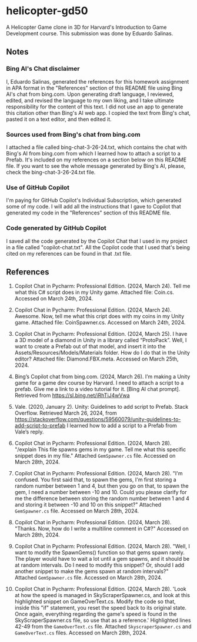 # helicopter-gd50
A Helicopter Game clone in 3D for Harvard's Introduction to Game Development course. This submission was done by Eduardo Salinas.

## Notes

### Bing AI's Chat disclaimer
I, Eduardo Salinas, generated the references for this homework assignment in APA format in the "References" section of this README file using Bing AI's chat from bing.com. Upon generating draft language, I reviewed, edited, and revised the language to my own liking, and I take ultimate responsibility for the content of this text. I did not use an app to generate this citation other than Bing's AI web app. I copied the text from Bing's chat, pasted it on a text editor, and then edited it.

### Sources used from Bing's chat from bing.com

I attached a file called bing-chat-3-26-24.txt, which contains the chat with Bing's AI from bing.com from which I learned how to attach a script to a Prefab. It's included on my references on a section below on this README file. If you want to see the whole message generated by Bing's AI, please, check the bing-chat-3-26-24.txt file.

### Use of GitHub Copilot

I'm paying for GitHub Copilot's Individual Subscription, which generated some of my code. I will add all the instructions that I gave to Copilot that generated my code in the "References" section of this README file.

### Code generated by GitHub Copilot

I saved all the code generated by the Copilot Chat that I used in my project in a file called "copilot-chat.txt". All the Copilot code that I used that's being cited on my references can be found in that .txt file.

## References

1) Copilot Chat in Pycharm: Professional Edition. (2024, March 24). Tell me what this C# script does in my Unity game. Attached file: Coin.cs. Accessed on March 24th, 2024.

2) Copilot Chat in Pycharm: Professional Edition. (2024, March 24). Awesome. Now, tell me what this cript does with my coins in my Unity game. Attached file: CoinSpawner.cs. Accessed on March 24th, 2024.

3) Copilot Chat in Pycharm: Professional Edition. (2024, March 25). I have a 3D model of a diamond in Unity in a library called “ProtoPack”. Well, I want to create a Prefab out of that model, and insert it into the Assets/Resources/Models/Materials folder. How do I do that in the Unity editor? Attached file: Diamond.FBX.meta. Accessed on March 25th, 2024.

4) Bing’s Copilot chat from bing.com. (2024, March 26). I’m making a Unity game for a game dev course by Harvard. I need to attach a script to a prefab. Give me a link to a video tutorial for it. [Bing AI chat prompt]. Retrieved from https://sl.bing.net/iRhTiJ4wVwa 

5) Vale. (2020, January 2). Unity: Guidelines to add script to Prefab. Stack Overflow. Retrieved March 26, 2024, from https://stackoverflow.com/questions/59560079/unity-guidelines-to-add-script-to-prefab I learned how to add a script to a Prefab from Vale’s reply.

6) Copilot Chat in Pycharm: Professional Edition. (2024, March 28). "/explain This file spawns gems in my game. Tell me what this specific snippet does in my file." Attached `GemSpawner.cs` file. Accessed on March 28th, 2024.

7) Copilot Chat in Pycharm: Professional Edition. (2024, March 28). "I'm confused. You first said that, to spawn the gems, I'm first storing a random number between 1 and 4, but then you go on that, to spawn the gem, I need a number between -10 and 10. Could you please clarify for me the difference between storing the random number between 1 and 4 and storing it between -10 and 10 on this snippet?" Attached `GemSpawner.cs` file. Accessed on March 28th, 2024.

8) Copilot Chat in Pycharm: Professional Edition. (2024, March 28). "Thanks. Now, how do I write a multiline comment in C#?" Accessed on March 28th, 2024.

9) Copilot Chat in Pycharm: Professional Edition. (2024, March 28). "Well, I want to modify the SpawnGems() function so that gems spawn rarely. The player would have to wait a lot until a gem spawns, and it should be at random intervals. Do I need to modify this snippet? Or, should I add another snippet to make the gems spawn at random intervals?" Attached `GemSpawner.cs` file. Accessed on March 28th, 2024.

10) Copilot Chat in Pycharm: Professional Edition. (2024, March 28). 'Look at how the speed is managed in SkyScraperSpawner.cs, and look at this highlighted snippet on GameOverText.cs. Modify the code so that, inside this "if" statement, you reset the speed back to its original state. Once again, everything regarding the game's speed is found in the SkyScraperSpawner.cs file, so use that as a reference.' Highlighted lines 42-49 from the `GameOverText.cs` file. Attached `SkyscraperSpawner.cs` and `GameOverText.cs` files. Accessed on March 28th, 2024.